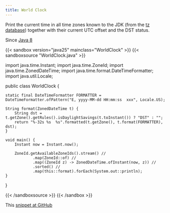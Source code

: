 ```yaml
---
title: World Clock
---
```


Print the current time in all time zones known to the JDK (from the [tz
database](https://en.wikipedia.org/wiki/Tz_database)) together with their
current UTC offset and the DST status.

Since [Java 8](/jdk/8/)

{{< sandbox version="java25" mainclass="WorldClock" >}}
{{< sandboxsource "WorldClock.java" >}}

import java.time.Instant;
import java.time.ZoneId;
import java.time.ZonedDateTime;
import java.time.format.DateTimeFormatter;
import java.util.Locale;

public class WorldClock {

	static final DateTimeFormatter FORMATTER = DateTimeFormatter.ofPattern("E, yyyy-MM-dd HH:mm:ss  xxx", Locale.US);

	String format(ZonedDateTime t) {
		String dst = t.getZone().getRules().isDaylightSavings(t.toInstant()) ? "DST" : "";
		return "%-32s %s  %s".formatted(t.getZone(), t.format(FORMATTER), dst);
	}

	void main() {
		Instant now = Instant.now();

		ZoneId.getAvailableZoneIds().stream() //
				.map(ZoneId::of) //
				.map((ZoneId z) -> ZonedDateTime.ofInstant(now, z)) //
				.sorted() //
				.map(this::format).forEach(System.out::println);
	}

}

{{< /sandboxsource >}}
{{< /sandbox >}}

This [snippet at GitHub](https://github.com/marchof/io.javaalmanac.snippets/tree/master/src/main/java/io/javaalmanac/snippets/time/WorldClock.java)
